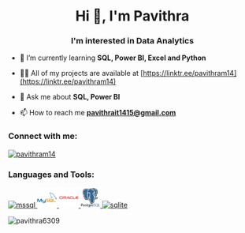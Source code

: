<h1 align="center">Hi 👋, I'm Pavithra</h1>
<h3 align="center">I'm interested in Data Analytics</h3>

- 🌱 I’m currently learning **SQL, Power BI, Excel and Python**

- 👨‍💻 All of my projects are available at [https://linktr.ee/pavithram14](https://linktr.ee/pavithram14)

- 💬 Ask me about **SQL, Power BI**

- 📫 How to reach me **pavithrait1415@gmail.com**

<h3 align="left">Connect with me:</h3>
<p align="left">
<a href="https://linkedin.com/in/pavithram14" target="blank"><img align="center" src="https://raw.githubusercontent.com/rahuldkjain/github-profile-readme-generator/master/src/images/icons/Social/linked-in-alt.svg" alt="pavithram14" height="30" width="40" /></a>
</p>

<h3 align="left">Languages and Tools:</h3>
<p align="left"> <a href="https://www.microsoft.com/en-us/sql-server" target="_blank" rel="noreferrer"> <img src="https://www.svgrepo.com/show/303229/microsoft-sql-server-logo.svg" alt="mssql" width="40" height="40"/> </a> <a href="https://www.mysql.com/" target="_blank" rel="noreferrer"> <img src="https://raw.githubusercontent.com/devicons/devicon/master/icons/mysql/mysql-original-wordmark.svg" alt="mysql" width="40" height="40"/> </a> <a href="https://www.oracle.com/" target="_blank" rel="noreferrer"> <img src="https://raw.githubusercontent.com/devicons/devicon/master/icons/oracle/oracle-original.svg" alt="oracle" width="40" height="40"/> </a> <a href="https://www.postgresql.org" target="_blank" rel="noreferrer"> <img src="https://raw.githubusercontent.com/devicons/devicon/master/icons/postgresql/postgresql-original-wordmark.svg" alt="postgresql" width="40" height="40"/> </a> <a href="https://www.sqlite.org/" target="_blank" rel="noreferrer"> <img src="https://www.vectorlogo.zone/logos/sqlite/sqlite-icon.svg" alt="sqlite" width="40" height="40"/> </a> </p>

<p><img align="center" src="https://github-readme-stats.vercel.app/api/top-langs?username=pavithra6309&show_icons=true&locale=en&layout=compact" alt="pavithra6309" /></p>

